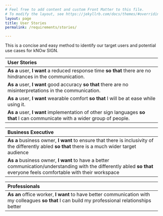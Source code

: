 ```yaml
---
# Feel free to add content and custom Front Matter to this file.
# To modify the layout, see https://jekyllrb.com/docs/themes/#overriding-theme-defaults
layout: page
title: User Stories
permalink: /requirements/stories/

---
```


This is a concise and easy method to identify our target users and potential use cases for kNOw SIGN.

| User Stories                                                                                                                           |
| :------------------------------------------------------------------------------------------------------------------------------------------- |
| **As a** user, **I want** a reduced response time **so that** there are no hindrances in the communication. |
| **As a** user, **I want** good accuracy **so that** there are no misinterpretations in the communication.  |
| **As a** user, **I want** wearable comfort **so that** I will be at ease while using it. |
| **As a** user, **I want** implementation of other sign languages **so that** I can communicate with a wider group of people. |

| Business Executive                                                                                                                           |
| :------------------------------------------------------------------------------------------------------------------------------------------- |
| **As a** business owner, **I want** to ensure that there is inclusivity of the differently abled **so that** there is a much wider target audience |
| **As a** business owner, **I want** to have a better communication/understanding with the differently abled **so that** everyone feels comfortable with their workspace  |

| Professionals                                                                                                                                                         |
| :-------------------------------------------------------------------------------------------------------------------------------------------------------------------- |
| **As an** office worker, **I want** to have better communication with my colleagues **so that** I can build my professional relationships better |